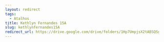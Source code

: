 ```yaml
---
layout: redirect
tags:
  - Atalhos
title: Kethlyn Fernandes 15A
slug: kethlynfernandes15A
redirect_url: https://drive.google.com/drive/folders/1Hp7UmpjsX2tABSQSgHHqFBfoZ_vdbZLd?usp=drive_link
---
```

